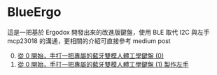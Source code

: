 # BlueErgo
這是一把基於 Ergodox 開發出來的改進版鍵盤，使用 BLE 取代 I2C 與左手 mcp23018 的溝通，更相關的介紹可直接參考 medium post

0. [從 0 開始，手打一把專屬的藍牙雙模人體工學鍵盤 (0)](https://medium.com/@alan81920/從-0-開始-手打一把專屬的藍牙雙模人體工學鍵盤-0-559e623f48a2)
1. [從 0 開始，手打一把專屬的藍牙雙模人體工學鍵盤 (1) 製作左手](https://medium.com/@alan81920/ｅ從-0-開始-手打一把專屬的藍牙雙模人體工學鍵盤-1-製作左手-e087901b02fa)